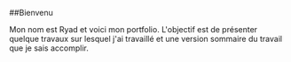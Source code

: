 ##Bienvenu

Mon nom est Ryad et voici mon portfolio. L'objectif est de présenter quelque travaux sur lesquel j'ai travaillé et une version sommaire du travail que je sais accomplir.

